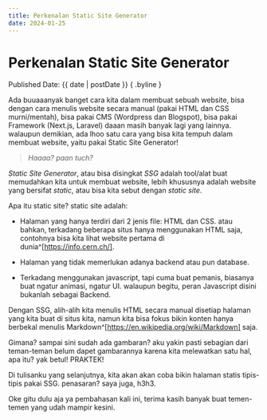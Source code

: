 ```yaml
---
title: Perkenalan Static Site Generator
date: 2024-01-25
---
```


# Perkenalan Static Site Generator

Published Date: {{ date | postDate }} { .byline }

Ada buuaaanyak banget cara kita dalam membuat sebuah website, bisa dengan cara menulis website secara manual (pakai HTML dan CSS murni/mentah), bisa pakai CMS (Wordpress dan Blogspot), bisa pakai Framework (Next.js, Laravel) daaan masih banyak lagi yang lainnya. walaupun demikian, ada lhoo satu cara yang bisa kita tempuh dalam membuat website, yaitu pakai Static Site Generator!

> *Haaaa? paan tuch?*

*Static Site Generator*, atau bisa disingkat *SSG* adalah tool/alat buat memudahkan kita untuk membuat website, lebih khususnya adalah website yang bersifat *static*, atau bisa kita sebut dengan *static site*.

Apa itu static site? static site adalah:
- Halaman yang hanya terdiri dari 2 jenis file: HTML dan CSS. atau bahkan, terkadang beberapa situs hanya menggunakan HTML saja, contohnya bisa kita lihat website pertama di dunia^[https://info.cern.ch/]. 

- Halaman yang tidak memerlukan adanya backend atau pun database.

- Terkadang menggunakan javascript, tapi cuma buat pemanis, biasanya buat ngatur animasi, ngatur UI. walaupun begitu, peran Javascript disini bukanlah sebagai Backend.

Dengan SSG, alih-alih kita menulis HTML secara manual disetiap halaman yang kita buat di situs kita, namun kita bisa fokus bikin konten hanya berbekal menulis Markdown^[https://en.wikipedia.org/wiki/Markdown] saja.

Gimana? sampai sini sudah ada gambaran? aku yakin pasti sebagian dari teman-teman belum dapet gambarannya karena kita melewatkan satu hal, apa itu? yak betul! PRAKTEK!

Di tulisanku yang selanjutnya, kita akan akan coba bikin halaman statis tipis-tipis pakai SSG. penasaran? saya juga, h3h3.

Oke gitu dulu aja ya pembahasan kali ini, terima kasih banyak buat temen-temen yang udah mampir kesini.